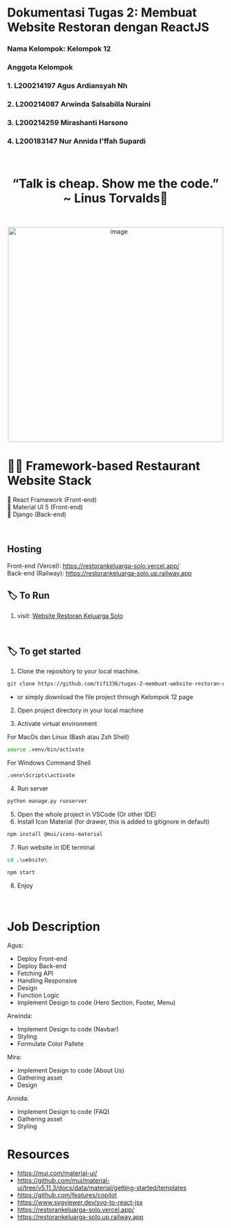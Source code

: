 # Dokumentasi Tugas 2: Membuat Website Restoran dengan ReactJS
### Nama Kelompok: Kelompok 12
### Anggota Kelompok
### 1. L200214197 Agus Ardiansyah Nh
### 2. L200214087 Arwinda Salsabilla Nuraini
### 3. L200214259 Mirashanti Harsono
### 4. L200183147 Nur Annida I'ffah Supardi



<br>

## <h1 align="center">“Talk is cheap. Show me the code.” ~ Linus Torvalds:thought_balloon:</h1>

<br>
  <p align="center">
  <a><img src="https://i.giphy.com/media/f3iwJFOVOwuy7K6FFw/giphy.webp" alt="image" width="500"></a>
<br>

# 🐱‍💻 Framework-based Restaurant Website Stack
📌 React Framework (Front-end) <br>
📌 Material UI 5 (Front-end) <br>
📌 Django (Back-end) <br>

<br> 

## Hosting
Front-end (Vercel): https://restorankeluarga-solo.vercel.app/ <br>
Back-end (Railway): https://restorankeluarga-solo.up.railway.app
<br>

## 🏷️ To Run
1. visit: [Website Restoran Keluarga Solo](https://restorankeluarga-solo.vercel.app/)

<br>

## 🏷️ To get started

1. Clone the repository to your local machine.
```bash
git clone https://github.com/tif1336/tugas-2-membuat-website-restoran-dengan-reactjs-kelompok-12.git
```
  - or simply download the file project through Kelompok 12 page

2. Open project directory in your local machine

3. Activate virtual environment

For MacOs dan Linux (Bash atau Zsh Shell)
```bash
source .venv/bin/activate
``` 
For Windows Command Shell
```bash
.venv\Scripts\activate
```
4. Run server
```bash
python manage.py runserver
```

5. Open the whole project in VSCode (Or other IDE)
6. Install Icon Material (for drawer, this is added to gitignore in default)
```bash
npm install @mui/icons-material
```
7. Run website in IDE terminal
```bash
cd .\website\
```
```bash
npm start
```
8. Enjoy

<br>

# Job Description 

Agus:
- Deploy Front-end
- Deploy Back-end
- Fetching API
- Handling Responsive 
- Design
- Function Logic
- Implement Design to code (Hero Section, Footer, Menu)


Arwinda:
- Implement Design to code (Navbar)
- Styling
- Formulate Color Pallete


Mira:
- Implement Design to code (About Us)
- Gathering asset
- Design

Annida:
- Implement Design to code (FAQ)
- Gathering asset
- Styling

# Resources
- https://mui.com/material-ui/
- https://github.com/mui/material-ui/tree/v5.11.3/docs/data/material/getting-started/templates
- https://github.com/features/copilot
- https://www.svgviewer.dev/svg-to-react-jsx
- https://restorankeluarga-solo.vercel.app/
- https://restorankeluarga-solo.up.railway.app